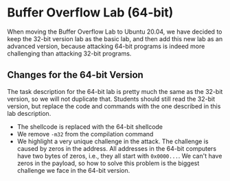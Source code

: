 # Buffer Overflow Lab (64-bit)

When moving the Buffer Overflow Lab to Ubuntu 20.04,
we have decided to keep the 32-bit version lab as the basic 
lab, and then add this new lab as an advanced version,
because attacking 64-bit programs is indeed more 
challenging than attacking 32-bit programs.

## Changes for the 64-bit Version 

The task description for the 64-bit lab is pretty much the same 
as the 32-bit version, so we will not duplicate that.
Students should still read the 32-bit version, but replace
the code and commands with the one described in this 
lab description.  

- The shellcode is replaced with the 64-bit shellcode
- We remove ```-m32``` from the compilation command
- We highlight a very unique challenge in the attack.
  The challenge is caused by zeros in the address. All addresses 
  in the 64-bit computers have two bytes of zeros, i.e., they
  all start with ```0x0000...```. We can't have zeros in 
  the payload, so how to solve this problem is the biggest 
  challenge we face in the 64-bit version. 


